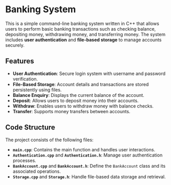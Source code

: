# Banking System

This is a simple command-line banking system written in C++ that allows users to perform basic banking transactions such as checking balance, depositing money, withdrawing money, and transferring money. The system includes **user authentication** and **file-based storage** to manage accounts securely.

## Features

- **User Authentication**: Secure login system with username and password verification.
- **File-Based Storage**: Account details and transactions are stored persistently using files.
- **Balance Enquiry**: Displays the current balance of the account.
- **Deposit**: Allows users to deposit money into their accounts.
- **Withdraw**: Enables users to withdraw money with balance checks.
- **Transfer**: Supports money transfers between accounts.

## Code Structure

The project consists of the following files:

- **`main.cpp`**: Contains the main function and handles user interactions.
- **`Authentication.cpp`** and **`Authentication.h`**: Manage user authentication processes.
- **`BankAccount.cpp`** and **`BankAccount.h`**: Define the `BankAccount` class and its associated operations.
- **`Storage.cpp`** and **`Storage.h`**: Handle file-based data storage and retrieval.
